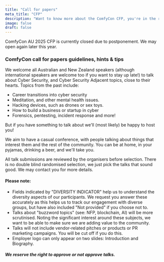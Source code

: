 ```yaml
---
title: "Call for papers"
meta_title: "CFP"
description: "Want to know more about the ComfyCon CFP, you're in the right place."
image: false
draft: false
---
```

ComfyCon AU 2025 CFP is currently closed due to postponement. We may open again later this year.

### ComfyCon call for papers guidelines, hints & tips

We welcome all Australian and New Zealand speakers (although international speakers are welcome too if you want to stay up late!) to talk about Cyber Security, and Cyber Security Adjacent topics, close to their hearts. Topics from the past include:

- Career transitions into cyber security
- Meditation, and other mental health issues.
- Hacking devices, such as drones or sex toys.
- How to build a business or startup in cyber
- Forensics, pentesting, incident response and more!

But if you have something to talk about we'll (most likely) be happy to host you!

We aim to have a casual conference, with people talking about things that interest them and the rest of the community. You can be at home, in your pyjamas, drinking a beer, and we'll take you.

All talk submissions are reviewed by the organisers before selection. There is no double blind randomised selection, we just pick the talks that sound good. We may contact you for more details.

#### Please note:

- Fields indicated by "DIVERSITY INDICATOR" help us to understand the diversity aspects of our participants. We request you answer these accurately as this helps us to track our engagement with diverse groups, but have also included "Not provided" if you choose not to.
- Talks about "buzzword topics" (see: NFP, blockchain, AI) will be more scrutinised. Noting the significant interest around these subjects, we want to be able to make sure we are adding value to the community.
- Talks will not include vendor-related pitches or products or PR marketing campaigns. You will be cut off if you do this.
- Employer logo can only appear on two slides: Introduction and Biography.

##### We reserve the right to approve or not approve talks.
